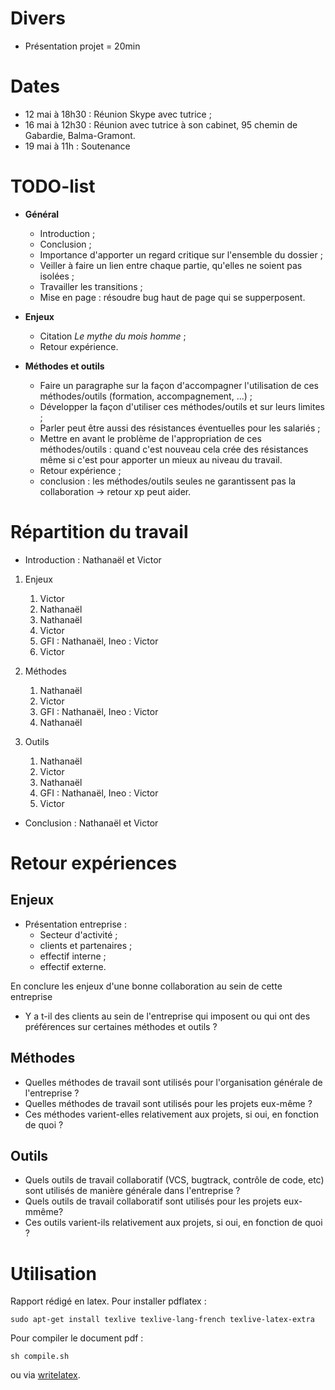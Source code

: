 Divers
=====

- Présentation projet = 20min

Dates
=====

- 12 mai à 18h30 : Réunion Skype avec tutrice ;
- 16 mai à 12h30 : Réunion avec tutrice à son cabinet, 95 chemin de Gabardie, Balma-Gramont.
- 19 mai à 11h : Soutenance

TODO-list
=========

- **Général**
	- Introduction ;
	- Conclusion ;
	- Importance d'apporter un regard critique sur l'ensemble du dossier ;
	- Veiller à faire un lien entre chaque partie, qu'elles ne soient pas isolées ;
	- Travailler les transitions ;
	- Mise en page : résoudre bug haut de page qui se supperposent.

- **Enjeux**
	- Citation *Le mythe du mois homme* ;
	- Retour expérience.

- **Méthodes et outils**
	- Faire un paragraphe sur la façon d'accompagner l'utilisation de ces méthodes/outils (formation, accompagnement, ...) ;
	- Développer la façon d'utiliser ces méthodes/outils et sur leurs limites ;
	- Parler peut être aussi des résistances éventuelles pour les salariés ;
	- Mettre en avant le problème de l'appropriation de ces méthodes/outils : quand c'est nouveau cela crée des résistances même si c'est pour apporter un mieux au niveau du travail.
	- Retour expérience ;
	- conclusion : les méthodes/outils seules ne garantissent pas la collaboration -> retour xp peut aider.

Répartition du travail
======================

- Introduction : Nathanaël et Victor

1. Enjeux
    1. Victor
    2. Nathanaël
    3. Nathanaël
    4. Victor
    5. GFI : Nathanaël, Ineo : Victor
    6. Victor

2. Méthodes
	1. Nathanaël
	2. Victor
	3. GFI : Nathanaël, Ineo : Victor
	4. Nathanaël

3. Outils
	1. Nathanaël
	2. Victor
	3. Nathanaël
	4. GFI : Nathanaël, Ineo : Victor
	5. Victor

- Conclusion : Nathanaël et Victor

Retour expériences
==================

Enjeux
------

* Présentation entreprise :
    - Secteur d'activité ;
    - clients et partenaires ;
    - effectif interne ;
    - effectif externe.

En conclure les enjeux d'une bonne collaboration au sein de cette entreprise

* Y a t-il des clients au sein de l'entreprise qui imposent ou qui ont des préférences sur certaines méthodes et outils ?

Méthodes
--------

* Quelles méthodes de travail sont utilisés pour l'organisation générale de l'entreprise ?
* Quelles méthodes de travail sont utilisés pour les projets eux-même ?
* Ces méthodes varient-elles relativement aux projets, si oui, en fonction de quoi ?

Outils
------

* Quels outils de travail collaboratif (VCS, bugtrack, contrôle de code, etc) sont utilisés de manière générale dans l'entreprise ?
* Quels outils de travail collaboratif sont utilisés pour les projets eux-mmême?
* Ces outils varient-ils relativement aux projets, si oui, en fonction de quoi ?

Utilisation
===========

Rapport rédigé en latex. Pour installer pdflatex :

	sudo apt-get install texlive texlive-lang-french texlive-latex-extra

Pour compiler le document pdf :

	sh compile.sh

ou via [writelatex](https://www.writelatex.com/1006950hmfzvd).

